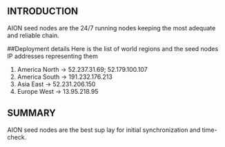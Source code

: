 ## INTRODUCTION
AION seed nodes are the 24/7 running nodes keeping the most adequate and reliable chain.

##Deployment details
Here is the list of world regions and the seed nodes IP addresses representing them

1. America North -> 52.237.31.69; 52.179.100.107
2. America South -> 191.232.176.213
3. Asia East -> 52.231.206.150
4. Europe West -> 13.95.218.95


## SUMMARY
AION seed nodes are the best sup lay for initial synchronization and time-check. 